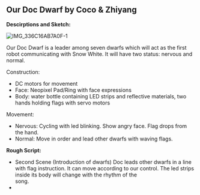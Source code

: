 ## Our Doc Dwarf by Coco & Zhiyang

**Descirptions and Sketch:**

![IMG_336C16AB7A0F-1](https://user-images.githubusercontent.com/57734650/143682400-7efa34a6-f2ba-481f-b045-488fb28b8354.jpeg)

Our Doc Dwarf is a leader among seven dwarfs which will act as the first robot communicating with Snow White. It will have two status: nervous and normal.

Construction:
- DC motors for movement
- Face: Neopixel Pad/Ring with face expressions
- Body: water bottle containing LED strips and reflective materials, two hands holding flags with servo motors

Movement:
- Nervous: Cycling with led blinking. Show angry face. Flag drops from the hand.
- Normal: Move in order and lead other dwarfs with waving flags.

**Rough Script:**

- Second Scene (Introduction of dwarfs)
  Doc leads other dwarfs in a line with flag instruction. It can move according to our control. The led strips inside its body will change with the rhythm of the     
  song.
- 
